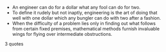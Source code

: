  - An engineer can do for a dollar what any fool can do for two.
 - To define it rudely but not inaptly, engineering is the art of doing that well with one dollar which any bungler can do with two after a fashion.
 - When the difficulty of a problem lies only in finding out what follows from certain fixed premises, mathematical methods furnish invaluable wings for flying over intermediate obstructions.

3 quotes